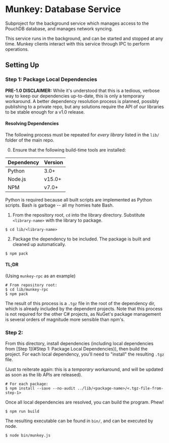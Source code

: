 # Munkey: Database Service

Subproject for the background service which manages access to the PouchDB database, and manages network syncing.

This service runs in the background, and can be started and stopped at any time.
Munkey clients interact with this service through IPC to perform operations.

## Setting Up


### Step 1: Package Local Dependencies

**PRE-1.0 DISCLAIMER:** While it's understood that this is a tedious, verbose way to keep our dependencies up-to-date, this is only a temporary workaround.
A better dependency resolution process is planned, possibly publishing to a private repo,
but any solutions require the API of our libraries to be stable enough for a v1.0 release.

#### Resolving Dependencies

The following process must be repeated for *every library* listed in the `lib/` folder of the main repo.

0. Ensure that the following build-time tools are installed:

| Dependency | Version |
| ---------- | ------- |
| Python     | 3.0+    |
| Node.js    | v15.0+  |
| NPM        | v7.0+   |

Python is required because all built scripts are implemented as Python scripts.
Bash is garbage -- all my homies hate Bash.

1. From the repository root, `cd` into the library directory.
   Substitute `<library-name>` with the library to package.
```shell
$ cd lib/<library-name>
```
2. Package the dependency to be included.
   The package is built and cleaned up automatically.
```shell
$ npm pack
```

#### TL;DR
(Using `munkey-rpc` as an example)

```shell
# From repository root:
$ cd lib/munkey-rpc
$ npm pack
```

The result of this process is a `.tgz` file in the root of the dependency dir, which is already included by the dependent projects.
Note that this process is not required for the other C# projects, as NuGet's package management is several orders of magnitude more sensible than npm's.

### Step 2:

From this directory, install dependencies (including local dependencies from [Step 1](#Step 1: Package Local Dependencies)), then build the project.
For each local dependency, you'll need to "install" the resulting `.tgz` file.

(Just to reiterate again: this is a *temporary* workaround, and will be updated as soon as the lib APIs are released).

```shell
# For each package:
$ npm install --save --no-audit ../lib/<package-name>/<.tgz-file-from-step-1>
```

Once all local dependencies are resolved, you can build the program. Phew!

```shell
$ npm run build
```

The resulting executable can be found in `bin/`, and can be executed by node.

```shell
$ node bin/munkey.js
```

